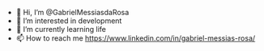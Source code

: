 - 👋 Hi, I’m @GabrielMessiasdaRosa
- 👀 I’m interested in development
- 🌱 I’m currently learning life
- 📫 How to reach me https://www.linkedin.com/in/gabriel-messias-rosa/

